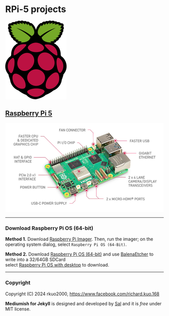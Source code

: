 # RPi-5 projects
![](assets/images/raspberry-pi-logo.png)

## [Raspberry Pi 5](https://www.raspberrypi.com/products/raspberry-pi-5/)
![RPi-5](assets/images/RPi-5.jpg)

---
### Download Raspberry Pi OS (64-bit)
**Method 1.** Download [Raspberry Pi Imager](https://downloads.raspberrypi.org/imager/imager_latest.exe). Then, run the imager; on the operating system dialog, select `Raspberry Pi OS (64-Bit)`.<br>

**Method 2.** Download [Raspberry Pi OS (64-bit)](https://www.raspberrypi.com/software/operating-systems/#raspberry-pi-os-64-bit) and use [BalenaEtcher](https://etcher.balena.io/) to write into a 32/64GB SDCard<br>
select [Raspberry Pi OS with desktop](https://downloads.raspberrypi.com/raspios_arm64/images/raspios_arm64-2024-07-04/2024-07-04-raspios-bookworm-arm64.img.xz) to download.<br>

---
### Copyright

Copyright (C) 2024 rkuo2000, https://www.facebook.com/richard.kuo.168

**Mediumish for Jekyll** is designed and developed by [Sal](https://www.wowthemes.net) and it is *free* under MIT license. 

